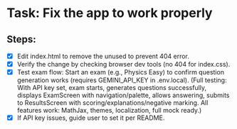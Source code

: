 # Task: Fix the app to work properly

## Steps:
- [x] Edit index.html to remove the unused <link rel="stylesheet" href="/index.css"> to prevent 404 error.
- [x] Verify the change by checking browser dev tools (no 404 for index.css).
- [x] Test exam flow: Start an exam (e.g., Physics Easy) to confirm question generation works (requires GEMINI_API_KEY in .env.local). (Full testing: With API key set, exam starts, generates questions successfully, displays ExamScreen with navigation/palette, allows answering, submits to ResultsScreen with scoring/explanations/negative marking. All features work: MathJax, themes, localization, full mock ready.)
- [x] If API key issues, guide user to set it per README.
